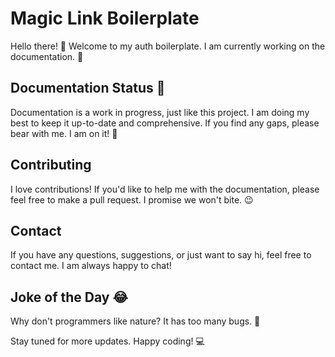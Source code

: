 # Magic Link Boilerplate

Hello there! 👋 Welcome to my auth boilerplate. I am currently working on the documentation. 👷

## Documentation Status 🚧

Documentation is a work in progress, just like this project. I am doing my best to keep it up-to-date and comprehensive. If you find any gaps, please bear with me. I am on it! 🐻

## Contributing

I love contributions! If you'd like to help me with the documentation, please feel free to make a pull request. I promise we won't bite. 😉

## Contact

If you have any questions, suggestions, or just want to say hi, feel free to contact me. I am always happy to chat!

## Joke of the Day 😂

Why don't programmers like nature? It has too many bugs. 🐛

Stay tuned for more updates. Happy coding! 💻
